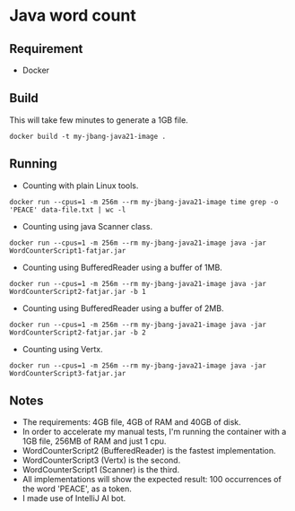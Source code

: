 # Java word count

## Requirement

* Docker

## Build

This will take few minutes to generate a 1GB file.

`docker build -t my-jbang-java21-image .`

## Running

* Counting with plain Linux tools.

`docker run --cpus=1 -m 256m --rm my-jbang-java21-image time grep -o 'PEACE' data-file.txt | wc -l`

* Counting using java Scanner class.

`docker run --cpus=1 -m 256m --rm my-jbang-java21-image java -jar WordCounterScript1-fatjar.jar`

* Counting using BufferedReader using a buffer of 1MB.

`docker run --cpus=1 -m 256m --rm my-jbang-java21-image java -jar WordCounterScript2-fatjar.jar -b 1`

* Counting using BufferedReader using a buffer of 2MB.

`docker run --cpus=1 -m 256m --rm my-jbang-java21-image java -jar WordCounterScript2-fatjar.jar -b 2`

* Counting using Vertx.

`docker run --cpus=1 -m 256m --rm my-jbang-java21-image java -jar WordCounterScript3-fatjar.jar`

## Notes

* The requirements: 4GB file, 4GB of RAM and 40GB of disk.
* In order to accelerate my manual tests, I'm running the container with a 1GB file, 256MB of RAM and just 1 cpu.
* WordCounterScript2 (BufferedReader) is the fastest implementation.
* WordCounterScript3 (Vertx) is the second.
* WordCounterScript1 (Scanner) is the third.
* All implementations will show the expected result: 100 occurrences of the word 'PEACE', as a token.
* I made use of IntelliJ AI bot.
